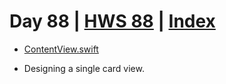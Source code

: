 # Day 88 | [HWS 88](https://www.hackingwithswift.com/100/swiftui/88) | [Index](https://github.com/JulesMoorhouse/100DaysOfSwiftUI/blob/main/README.md)

- [ContentView.swift](https://github.com/JulesMoorhouse/100DaysOfSwiftUI/blob/main/P17M%20Flashzilla/P17M%20Flashzilla/ContentView.swift) 
  
- Designing a single card view.
